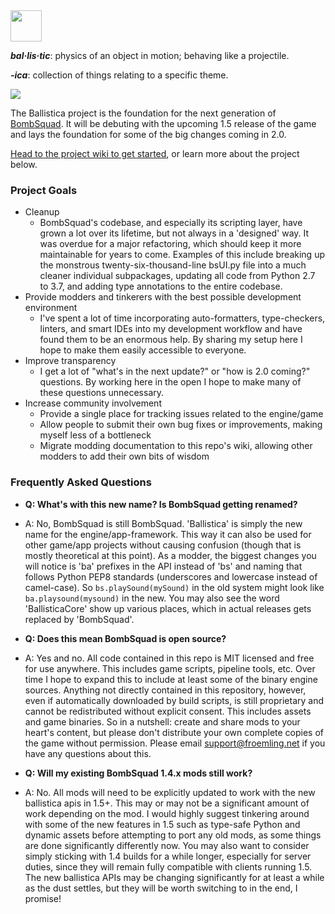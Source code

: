 <img src="https://files.ballistica.net/ballistica_media/ballistica_logo_half.png" height="50">

***bal·lis·tic***: physics of an object in motion; behaving like a projectile.

***-ica***: collection of things relating to a specific theme.

![](https://github.com/efroemling/ballistica/workflows/CI/badge.svg)

The Ballistica project is the foundation for the next generation of [BombSquad](http://bombsquadgame.com). It will be debuting with the upcoming 1.5 release of the game and lays the foundation for some of the big changes coming in 2.0.

[Head to the project wiki to get started](https://github.com/efroemling/ballistica/wiki), or learn more about the project below.

### Project Goals
* Cleanup
  * BombSquad's codebase, and especially its scripting layer, have grown a lot over its lifetime, but not always in a 'designed' way. It was overdue for a major refactoring, which should keep it more maintainable for years to come. Examples of this include breaking up the monstrous twenty-six-thousand-line bsUI.py file into a much cleaner individual subpackages, updating all code from Python 2.7 to 3.7, and adding type annotations to the entire codebase.
* Provide modders and tinkerers with the best possible development environment
  * I've spent a lot of time incorporating auto-formatters, type-checkers, linters, and smart IDEs into my development workflow and have found them to be an enormous help. By sharing my setup here I hope to make them easily accessible to everyone.
* Improve transparency
  * I get a lot of "what's in the next update?" or "how is 2.0 coming?" questions. By working here in the open I hope to make many of these questions unnecessary.
* Increase community involvement
  * Provide a single place for tracking issues related to the engine/game
  * Allow people to submit their own bug fixes or improvements, making myself less of a bottleneck
  * Migrate modding documentation to this repo's wiki, allowing other modders to add their own bits of wisdom

### Frequently Asked Questions
* **Q: What's with this new name? Is BombSquad getting renamed?**
* A: No, BombSquad is still BombSquad. 'Ballistica' is simply the new name for the engine/app-framework. This way it can also be used for other game/app projects without causing confusion (though that is mostly theoretical at this point). As a modder, the biggest changes you will notice is 'ba' prefixes in the API instead of 'bs' and naming that follows Python PEP8 standards (underscores and lowercase instead of camel-case). So `bs.playSound(mySound)` in the old system might look like `ba.playsound(mysound)` in the new. You may also see the word 'BallisticaCore' show up various places, which in actual releases gets replaced by 'BombSquad'.

* **Q: Does this mean BombSquad is open source?**
* A: Yes and no. All code contained in this repo is MIT licensed and free for use anywhere. This includes game scripts, pipeline tools, etc. Over time I hope to expand this to include at least some of the binary engine sources. Anything not directly contained in this repository, however, even if automatically downloaded by build scripts, is still proprietary and cannot be redistributed without explicit consent. This includes assets and game binaries. So in a nutshell: create and share mods to your heart's content, but please don't distribute your own complete copies of the game without permission. Please email support@froemling.net if you have any questions about this.

* **Q: Will my existing BombSquad 1.4.x mods still work?**
* A: No. All mods will need to be explicitly updated to work with the new ballistica apis in 1.5+. This may or may not be a significant amount of work depending on the mod. I would highly suggest tinkering around with some of the new features in 1.5 such as type-safe Python and dynamic assets before attempting to port any old mods, as some things are done significantly differently now. You may also want to consider simply sticking with 1.4 builds for a while longer, especially for server duties, since they will remain fully compatible with clients running 1.5. The new ballistica APIs may be changing significantly for at least a while as the dust settles, but they will be worth switching to in the end, I promise!
